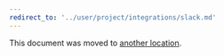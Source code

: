 ```yaml
---
redirect_to: '../user/project/integrations/slack.md'
---
```


This document was moved to [another location](../user/project/integrations/slack.md).

<!-- This redirect file can be deleted February 1, 2021, or later. -->
<!-- Before deletion, see: https://docs.gitlab.com/ee/development/documentation/#move-or-rename-a-page -->
